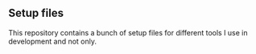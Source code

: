 ## Setup files

This repository contains a bunch of setup files for different tools I use in development and not only. 
